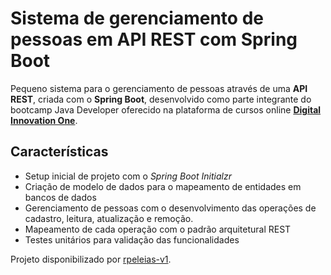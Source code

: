 # **Sistema de gerenciamento de pessoas em API REST com Spring Boot**

Pequeno sistema para o gerenciamento de pessoas através de uma __API REST__, criada com o __Spring Boot__, desenvolvido como parte integrante do bootcamp Java Developer oferecido na plataforma de cursos online <strong><a href="https://web.digitalinnovation.one/">Digital Innovation One</a></strong>.


## Características

- Setup inicial de projeto com o *Spring Boot Initialzr*
- Criação de modelo de dados para o mapeamento de entidades em bancos de dados
- Gerenciamento de pessoas com o desenvolvimento das operações de cadastro, leitura, atualização e remoção.
- Mapeamento de cada operação com o padrão arquitetural REST
- Testes unitários para validação das funcionalidades


Projeto disponibilizado por [rpeleias-v1](https://github.com/rpeleias-v1/personapi_dio_live_coding/ "rpeleias-v1").